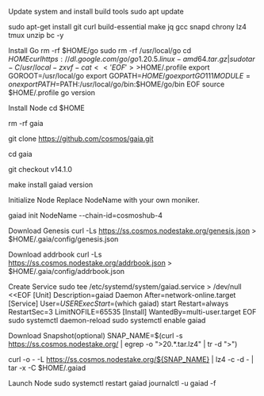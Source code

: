 Update system and install build tools
sudo apt update

sudo apt-get install git curl build-essential make jq gcc snapd chrony lz4 tmux unzip bc -y

Install Go
rm -rf $HOME/go
sudo rm -rf /usr/local/go
cd $HOME
curl https://dl.google.com/go/go1.20.5.linux-amd64.tar.gz | sudo tar -C/usr/local -zxvf -
cat <<'EOF' >>$HOME/.profile
export GOROOT=/usr/local/go
export GOPATH=$HOME/go
export GO111MODULE=on
export PATH=$PATH:/usr/local/go/bin:$HOME/go/bin
EOF
source $HOME/.profile
go version

Install Node
cd $HOME

rm -rf gaia

git clone https://github.com/cosmos/gaia.git

cd gaia

git checkout v14.1.0

make install
gaiad version

Initialize Node
Replace NodeName with your own moniker.

gaiad init NodeName --chain-id=cosmoshub-4

Download Genesis
curl -Ls https://ss.cosmos.nodestake.org/genesis.json > $HOME/.gaia/config/genesis.json 

Download addrbook
curl -Ls https://ss.cosmos.nodestake.org/addrbook.json > $HOME/.gaia/config/addrbook.json

Create Service
sudo tee /etc/systemd/system/gaiad.service > /dev/null <<EOF
[Unit]
Description=gaiad Daemon
After=network-online.target
[Service]
User=$USER
ExecStart=$(which gaiad) start
Restart=always
RestartSec=3
LimitNOFILE=65535
[Install]
WantedBy=multi-user.target
EOF
sudo systemctl daemon-reload
sudo systemctl enable gaiad

Download Snapshot(optional)
SNAP_NAME=$(curl -s https://ss.cosmos.nodestake.org/ | egrep -o ">20.*\.tar.lz4" | tr -d ">")

curl -o - -L https://ss.cosmos.nodestake.org/${SNAP_NAME}  | lz4 -c -d - | tar -x -C $HOME/.gaiad

Launch Node
sudo systemctl restart gaiad
journalctl -u gaiad -f
